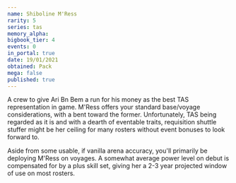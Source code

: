 ```yaml
---
name: Shiboline M'Ress
rarity: 5
series: tas
memory_alpha:
bigbook_tier: 4
events: 0
in_portal: true
date: 19/01/2021
obtained: Pack
mega: false
published: true
---
```


A crew to give Ari Bn Bem a run for his money as the best TAS representation in game. M'Ress offers your standard base/voyage considerations, with a bent toward the former. Unfortunately, TAS being regarded as it is and with a dearth of eventable traits, requisition shuttle stuffer might be her ceiling for many rosters without event bonuses to look forward to.

Aside from some usable, if vanilla arena accuracy, you'll primarily be deploying M'Ress on voyages. A somewhat average power level on debut is compensated for by a plus skill set, giving her a 2-3 year projected window of use on most rosters.
